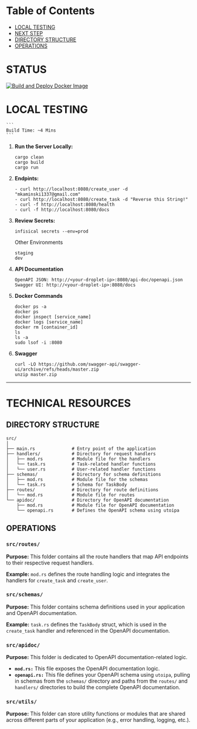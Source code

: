 # Table of Contents

- [LOCAL TESTING](#local-testing)
- [NEXT STEP](#next-step)
- [DIRECTORY STRUCTURE](#directory-structure)
- [OPERATIONS](#operations)

# STATUS

[![Build and Deploy Docker Image](https://github.com/Knowvus/Duke_rs/actions/workflows/deploy.yml/badge.svg)](https://github.com/Knowvus/Duke_rs/actions/workflows/deploy.yml)

# LOCAL TESTING

    ```
    Build Time: ~4 Mins
    ```

1) **Run the Server Locally:**
    ```
    cargo clean
    cargo build
    cargo run
    ```

2) **Endpints:**
    ```
    - curl http://localhost:8080/create_user -d "mkaminski1337@gmail.com"
    - curl http://localhost:8080/create_task -d "Reverse this String!"
    - curl -f http://localhost:8080/health
    - curl -f http://localhost:8080/docs
    ```
4) **Review Secrets:**
    ```
    infisical secrets --env=prod
    ```
    Other Environments
    ```
    staging
    dev
    ```

5) **API Documentation**
    ```
    OpenAPI JSON: http://<your-droplet-ip>:8080/api-doc/openapi.json
    Swagger UI: http://<your-droplet-ip>:8080/docs
    ```
    
6) **Docker Commands**
     ```
    docker ps -a
    docker ps
    docker inspect [service_name]
    docker logs [service_name]
    docker rm [container_id]
    ls
    ls -a
    sudo lsof -i :8080
    ```
7) **Swagger**
    ```
    curl -LO https://github.com/swagger-api/swagger-ui/archive/refs/heads/master.zip
    unzip master.zip
    ```
---

# TECHNICAL RESOURCES

## DIRECTORY STRUCTURE

```
src/
│
├── main.rs              # Entry point of the application
├── handlers/            # Directory for request handlers
│   ├── mod.rs           # Module file for the handlers
│   └── task.rs          # Task-related handler functions
│   └── user.rs          # User-related handler functions
├── schemas/             # Directory for schema definitions
│   ├── mod.rs           # Module file for the schemas
│   └── task.rs          # Schema for TaskBody
├── routes/              # Directory for route definitions
│   └── mod.rs           # Module file for routes
└── apidoc/              # Directory for OpenAPI documentation
    ├── mod.rs           # Module file for OpenAPI documentation
    └── openapi.rs       # Defines the OpenAPI schema using utoipa
```

## OPERATIONS

### `src/routes/`

**Purpose:** This folder contains all the route handlers that map API endpoints to their respective request handlers.

**Example:** `mod.rs` defines the route handling logic and integrates the handlers for `create_task` and `create_user`.

### `src/schemas/`

**Purpose:** This folder contains schema definitions used in your application and OpenAPI documentation.

**Example:** `task.rs` defines the `TaskBody` struct, which is used in the `create_task` handler and referenced in the OpenAPI documentation.

### `src/apidoc/`

**Purpose:** This folder is dedicated to OpenAPI documentation-related logic.

- **`mod.rs:`** This file exposes the OpenAPI documentation logic.
- **`openapi.rs:`** This file defines your OpenAPI schema using `utoipa`, pulling in schemas from the `schemas/` directory and paths from the `routes/` and `handlers/` directories to build the complete OpenAPI documentation.

### `src/utils/`

**Purpose:** This folder can store utility functions or modules that are shared across different parts of your application (e.g., error handling, logging, etc.).
